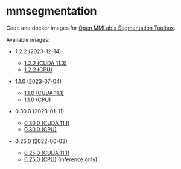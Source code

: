 # mmsegmentation
Code and docker images for [Open MMLab's Segmentation Toolbox](https://github.com/open-mmlab/mmsegmentation/).

Available images:

* 1.2.2 (2023-12-14)

  * [1.2.2 (CUDA 11.3)](1.2.2_cuda11.3)
  * [1.2.2 (CPU)](1.2.2_cpu)

* 1.1.0 (2023-07-04)

  * [1.1.0 (CUDA 11.1)](1.1.0_cuda11.1)
  * [1.1.0 (CPU)](1.1.0_cpu)

* 0.30.0 (2023-01-11)

  * [0.30.0 (CUDA 11.1)](0.30.0_cuda11.1)
  * [0.30.0 (CPU)](0.30.0_cpu)

* 0.25.0 (2022-06-03)

  * [0.25.0 (CUDA 11.1)](0.25.0_cuda11.1)
  * [0.25.0 (CPU)](0.25.0_cpu) (inference only)
